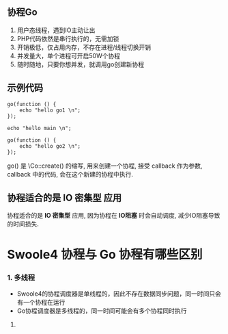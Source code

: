 ## 协程Go
1. 用户态线程，遇到IO主动让出
2. PHP代码依然是串行执行的，无需加锁
3. 开销极低，仅占用内存，不存在进程/线程切换开销
4. 并发量大，单个进程可开启50W个协程
5. 随时随地，只要你想并发，就调用go创建新协程
## 示例代码 
```
go(function () {
    echo "hello go1 \n";
});

echo "hello main \n";

go(function () {
    echo "hello go2 \n";
});
```

go() 是 \Co::create() 的缩写, 用来创建一个协程, 接受 callback 作为参数, callback 中的代码, 会在这个新建的协程中执行.

## 协程适合的是 **IO 密集型** 应用
协程适合的是 **IO 密集型** 应用, 因为协程在 **IO阻塞** 时会自动调度, 减少IO阻塞导致的时间损失.
# Swoole4 协程与 Go 协程有哪些区别
###  1. 多线程
* Swoole4的协程调度器是单线程的，因此不存在数据同步问题，同一时间只会有一个协程在运行
* Go协程调度器是多线程的，同一时间可能会有多个协程同时执行
1. 

